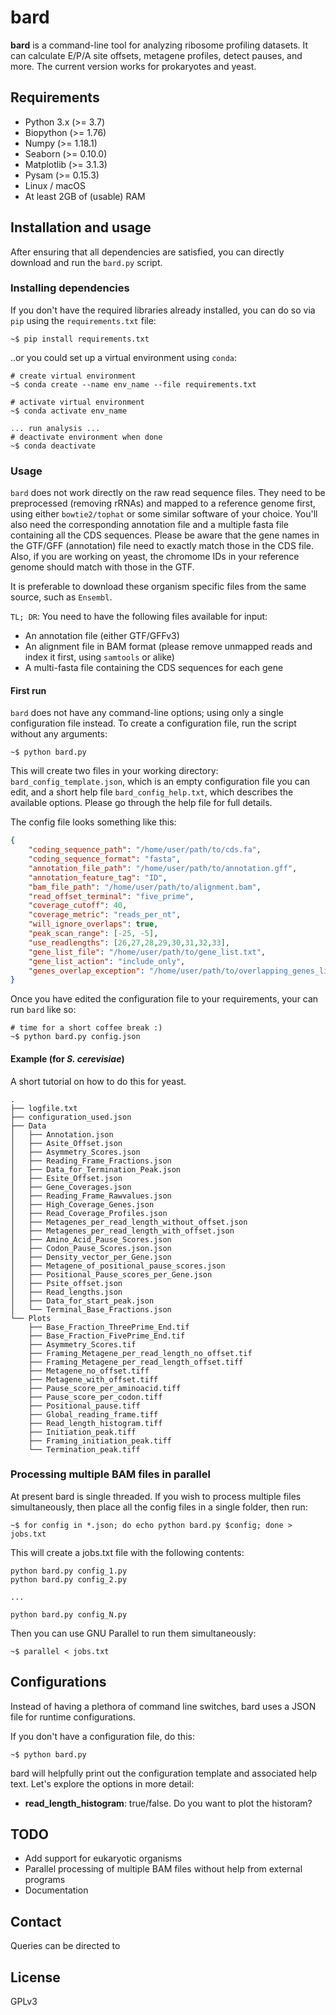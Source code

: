 #  bard
**bard** is a command-line tool for analyzing ribosome profiling datasets. It can calculate E/P/A site offsets, metagene profiles, detect pauses, and more. The current version works for prokaryotes and yeast.


## Requirements
* Python 3.x (>= 3.7)
* Biopython (>= 1.76)
* Numpy (>= 1.18.1)
* Seaborn (>= 0.10.0)
* Matplotlib (>= 3.1.3)
* Pysam (>= 0.15.3)
* Linux / macOS
* At least 2GB of (usable) RAM


## Installation and usage
After ensuring that all dependencies are satisfied, you can directly download and run the `bard.py` script.
### Installing dependencies
If you don't have the required libraries already installed, you can do so via `pip` using the `requirements.txt` file:

```shell
~$ pip install requirements.txt
```

..or you could set up a virtual environment using `conda`:

```shell
# create virtual environment
~$ conda create --name env_name --file requirements.txt

# activate virtual environment
~$ conda activate env_name

... run analysis ...
# deactivate environment when done
~$ conda deactivate
```

### Usage

`bard` does not work directly on the raw read sequence files. They need to be preprocessed (removing rRNAs) and mapped to a reference genome first, using either `bowtie2/tophat` or some similar software of your choice. You'll also need the corresponding annotation file and a multiple fasta file containing all the CDS sequences. Please be aware that the gene names in the GTF/GFF (annotation) file need to exactly match those in the CDS file. Also, if you are working on yeast, the chromome IDs in your reference genome should match with those in the GTF.

It is preferable to download these organism specific files from the same source, such as `Ensembl`.

`TL; DR`: You need to have the following files available for input:
* An annotation file (either GTF/GFFv3)
* An alignment file in BAM format (please remove unmapped reads and index it first, using `samtools` or alike)
* A multi-fasta file containing the CDS sequences for each gene

#### First run
`bard` does not have any command-line options; using only a single configuration file instead. To create a configuration file, run the script without any arguments:

```shell
~$ python bard.py
```

This will create two files in your working directory: `bard_config_template.json`, which is an empty configuration file you can edit, and a short help file `bard_config_help.txt`, which describes the available options. Please go through the help file for full details.

The config file looks something like this:

```json
{
    "coding_sequence_path": "/home/user/path/to/cds.fa",
    "coding_sequence_format": "fasta",
    "annotation_file_path": "/home/user/path/to/annotation.gff",
    "annotation_feature_tag": "ID",
    "bam_file_path": "/home/user/path/to/alignment.bam",
    "read_offset_terminal": "five_prime",
    "coverage_cutoff": 40,
    "coverage_metric": "reads_per_nt",
    "will_ignore_overlaps": true,
    "peak_scan_range": [-25, -5],
    "use_readlengths": [26,27,28,29,30,31,32,33],
    "gene_list_file": "/home/user/path/to/gene_list.txt",
    "gene_list_action": "include_only",
    "genes_overlap_exception": "/home/user/path/to/overlapping_genes_list.txt"
}
```
Once you have edited the configuration file to your requirements, your can run `bard` like so:

```shell
# time for a short coffee break :)
~$ python bard.py config.json
```

#### Example (for *S. cerevisiae*)
A short tutorial on how to do this for yeast.

```shell
.
├── logfile.txt
├── configuration_used.json
├── Data
│   ├── Annotation.json
│   ├── Asite_Offset.json
│   ├── Asymmetry_Scores.json
│   ├── Reading_Frame_Fractions.json
│   ├── Data_for_Termination_Peak.json
│   ├── Esite_Offset.json
│   ├── Gene_Coverages.json
│   ├── Reading_Frame_Rawvalues.json
│   ├── High_Coverage_Genes.json
│   ├── Read_Coverage_Profiles.json
│   ├── Metagenes_per_read_length_without_offset.json
│   ├── Metagenes_per_read_length_with_offset.json
│   ├── Amino_Acid_Pause_Scores.json
│   ├── Codon_Pause_Scores.json.json
│   ├── Density_vector_per_Gene.json
│   ├── Metagene_of_positional_pause_scores.json
│   ├── Positional_Pause_scores_per_Gene.json
│   ├── Psite_offset.json
│   ├── Read_lengths.json
│   ├── Data_for_start_peak.json
│   └── Terminal_Base_Fractions.json
└── Plots
    ├── Base_Fraction_ThreePrime_End.tif
    ├── Base_Fraction_FivePrime_End.tif
    ├── Asymmetry_Scores.tif
    ├── Framing_Metagene_per_read_length_no_offset.tif
    ├── Framing_Metagene_per_read_length_offset.tiff
    ├── Metagene_no_offset.tiff
    ├── Metagene_with_offset.tiff
    ├── Pause_score_per_aminoacid.tiff
    ├── Pause_score_per_codon.tiff
    ├── Positional_pause.tiff
    ├── Global_reading_frame.tiff
    ├── Read_length_histogram.tiff
    ├── Initiation_peak.tiff
    ├── Framing_initiation_peak.tiff
    └── Termination_peak.tiff

```

### Processing multiple BAM files in parallel
At present bard is single threaded. If you wish to process multiple files simultaneously, then place all the config files in a single folder, then run:

```shell
~$ for config in *.json; do echo python bard.py $config; done > jobs.txt

```

This will create a jobs.txt file with the following contents:

```text
python bard.py config_1.py
python bard.py config_2.py

...

python bard.py config_N.py
```

Then you can use GNU Parallel to run them simultaneously:

```shell
~$ parallel < jobs.txt
```

## Configurations
Instead of having a plethora of command line switches, bard uses a JSON file for runtime configurations.

If you don't have a configuration file, do this:
```shell
~$ python bard.py
```

bard will helpfully print out the configuration template and associated help text. Let's explore the options in more detail:

* **read_length_histogram**:   true/false. Do you want to plot the historam?  

## TODO
* Add support for eukaryotic organisms
* Parallel processing of multiple BAM files without help from external programs
* Documentation


## Contact

Queries can be directed to

## License
GPLv3
